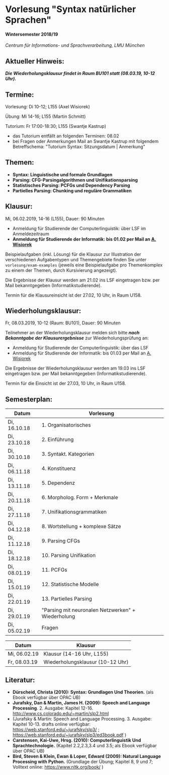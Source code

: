 
# Vorlesung "Syntax natürlicher Sprachen"

#### Wintersemester 2018/19

*Centrum für Informations- und Sprachverarbeitung, LMU München*

## Aktueller Hinweis:
***Die Wiederholungsklausur findet in Raum BU101 statt (08.03.19, 10-12 Uhr).***


## Termine:

Vorlesung: Di 10-12; L155 (Axel Wisiorek)

Übung: Mi 14-16; L155 (Martin Schmitt) 

Tutorium: Fr 17:00-18:30; L155 (Swantje Kastrup) 
- das Tutorium entfällt an folgenden Terminen: 08.02
- bei Fragen oder Anmerkungen Mail an Swantje Kastrup mit folgendem Betreffschema: "Tutorium Syntax: Sitzungsdatum | Anmerkung" 

## Themen:

- **Syntax: Linguistische und formale Grundlagen**
- **Parsing: CFG-Parsingalgorithmen und Unifikationsparsing**
- **Statistisches Parsing: PCFGs und Dependency Parsing**
- **Partielles Parsing: Chunking und reguläre Grammatiken**

## Klausur:

Mi, 06.02.2019, 14-16 (L155), Dauer: 90 Minuten

- Anmeldung für Studierende der Computerlinguistik: über LSF im Anmeldezeitraum 
- **Anmeldung für Studierende der Informatik: bis 01.02 per Mail an [A. Wisiorek](http://cis.lmu.de/personen/mitarbeiter/wisiorek/index.html)**

Beispielaufgaben (inkl. Lösung) für die Klausur zur Illustration der verschiedenen Aufgabentypen und Themengebiete finden Sie unter `vorlesung/exam-examples` (jeweils eine Beispielaufgabe pro Themenkomplex zu einem der Themen, durch Kursivierung angezeigt).

Die Ergebnisse der Klausur werden am 21.02 ins LSF eingetragen bzw. per Mail bekanntgegeben (Informatikstudierende).

Termin für die Klausureinsicht ist der 27.02, 10 Uhr, in Raum U158.



## Wiederholungsklausur:

Fr, 08.03.2019, 10-12 (Raum: BU101), Dauer: 90 Minuten

Teilnehmer an der Wiederholungsklausur melden sich bitte ***nach Bekanntgabe der Klausurergebnisse*** zur Wiederholungsprüfung an:
- Anmeldung für Studierende der Computerlinguistik: über das LSF
- Anmeldung für Studierende der Informatik: bis 01.03 per Mail an [A. Wisiorek](http://cis.lmu.de/personen/mitarbeiter/wisiorek/index.html)

Die Ergebnisse der Wiederholungsklausur werden am 19.03 ins LSF eingetragen bzw. per Mail bekanntgegeben (Informatikstudierende).

Termin für die Einsicht ist der 27.03, 10 Uhr, in Raum U158.




## Semesterplan:

| Datum | Vorlesung 
| ------------- | ------------- | 
| Di, 16.10.18| 1. Organisatorisches | 
| Di, 23.10.18| 2. Einführung |  
| Di, 30.10.18| 3. Syntakt. Kategorien |    
| Di, 06.11.18| 4. Konstituenz |   
| Di, 13.11.18| 5. Dependenz |    
| Di, 20.11.18| 6. Morpholog. Form + Merkmale |    
| Di, 27.11.18| 7. Unifikationsgrammatiken |   
| Di, 04.12.18| 8. Wortstellung + komplexe Sätze |   
| Di, 11.12.18| 9. Parsing CFGs |  
| Di, 18.12.18| 10. Parsing Unifikation |  
| Di, 08.01.19| 11. PCFGs |  
| Di, 15.01.19| 12. Statistische Modelle | 
| Di, 22.01.19| 13. Partielles Parsing  | 
| Di, 29.01.19| "Parsing mit neuronalen Netzwerken" + Wiederholung  | 
| Di, 05.02.19| Fragen  | 


| Datum  | Klausur | 
| ------------- | ------------- | 
| Mi, 06.02.19 | Klausur (14-16 Uhr, L155) | 
| Fr, 08.03.19 | Wiederholungsklausur (10-12 Uhr) | 


## Literatur:

- **Dürscheid, Christa (2010): Syntax: Grundlagen Und Theorien.** (als Ebook verfügbar über OPAC UB)
- **Jurafsky, Dan & Martin, James H. (2009): Speech and Language Processing**. 2. Ausgabe: Kapitel 12-16. http://www.cs.colorado.edu/~martin/slp2.html 
- (Jurafsky & Martin: Speech and Language Processing. 3. Ausgabe: Kapitel 10-13. drafts online verfügbar: https://web.stanford.edu/~jurafsky/slp3/ ; https://web.stanford.edu/~jurafsky/slp3/ed3book.pdf )
- **Carstensen, Kai-Uwe, Hrsg. (2010): Computerlinguistik Und Sprachtechnologie.** (Kapitel 2.2,2.3,3.4 und 3.5; als Ebook verfügbar über OPAC UB)
- **Bird, Steven & Klein, Ewan & Loper, Edward (2009): Natural Language Processing with Python.** (Grundlage der Übung; Kapitel 8, 9 und 7; Volltext online: https://www.nltk.org/book/ ) 
